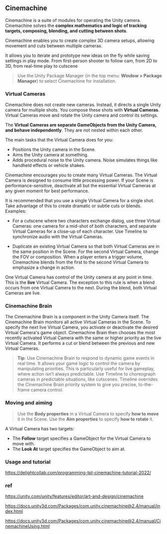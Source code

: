 ## Cinemachine

Cinemachine is a suite of modules for operating the Unity camera. Cinemachine solves the **complex mathematics and logic of tracking targets, composing, blending, and cutting between shots**.

Cinemachine enables you to create complex 3D camera setups, allowing movement and cuts between multiple cameras.

It allows you to iterate and prototype new ideas on the fly while saving settings in play mode. From first-person shooter to follow cam, from 2D to 3D, from real-time play to cutscene

> Use the Unity Package Manager (in the top menu: **Window > Package Manager**) to select Cinemachine for installation.



### Virtual Cameras

Cinemachine does not create new cameras. Instead, it directs a single Unity camera for multiple shots. You compose these shots with **Virtual Cameras**. Virtual Cameras move and rotate the Unity camera and control its settings.

The **Virtual Cameras are separate GameObjects from the Unity Camera, and behave independently**. They are not nested within each other.

The main tasks that the Virtual Camera does for you:

-   Positions the Unity camera in the Scene.
-   Aims the Unity camera at something.
-   Adds procedural noise to the Unity camera. Noise simulates things like handheld effects or vehicle shakes.

Cinemachine encourages you to create many Virtual Cameras. The Virtual Camera is designed to consume little processing power. If your Scene is performance-sensitive, deactivate all but the essential Virtual Cameras at any given moment for best performance.

It is recommended that you use a single Virtual Camera for a single shot. Take advantage of this to create dramatic or subtle cuts or blends. Examples:

-   For a cutscene where two characters exchange dialog, use three Virtual Cameras: one camera for a mid-shot of both characters, and separate Virtual Cameras for a close-up of each character. Use Timeline to synchronize audio with the Virtual Cameras.
    
-   Duplicate an existing Virtual Camera so that both Virtual Cameras are in the same position in the Scene. For the second Virtual Camera, change the FOV or composition. When a player enters a trigger volume, Cinemachine blends from the first to the second Virtual Camera to emphasize a change in action.
    

One Virtual Camera has control of the Unity camera at any point in time. This is the **live** Virtual Camera. The exception to this rule is when a blend occurs from one Virtual Camera to the next. During the blend, both Virtual Cameras are live.

### Cinemachine Brain

The Cinemachine Brain is a component in the Unity Camera itself. The Cinemachine Brain monitors all active Virtual Cameras in the Scene. To specify the next live Virtual Camera, you activate or deactivate the desired Virtual Camera's game object. Cinemachine Brain then chooses the most recently activated Virtual Camera with the same or higher priority as the live Virtual Camera. It performs a cut or blend between the previous and new Virtual Cameras.

> **Tip**: Use Cinemachine Brain to respond to dynamic game events in real time. It allows your game logic to control the camera by manipulating priorities. This is particularly useful for live gameplay, where action isn’t always predictable. Use Timeline to choreograph cameras in predictable situations, like cutscenes. Timeline overrides the Cinemachine Brain priority system to give you precise, to-the-frame camera control.

### Moving and aiming
> Use the **Body properties** in a Virtual Camera to specify **how to move** it in the Scene. Use the **Aim properties** to specify **how to rotate** it.

A Virtual Camera has two targets:

- The **Follow** target specifies a GameObject for the Virtual Camera to move with.
- The **Look At** target specifies the GameObject to aim at.

### Usage and tutorial
https://delightcollab.com/programming-tpl-cinemachine-tutorial-2022/


### ref
https://unity.com/unity/features/editor/art-and-design/cinemachine

https://docs.unity3d.com/Packages/com.unity.cinemachine@2.4/manual/index.html

https://docs.unity3d.com/Packages/com.unity.cinemachine@2.4/manual/CinemachineUsing.html

